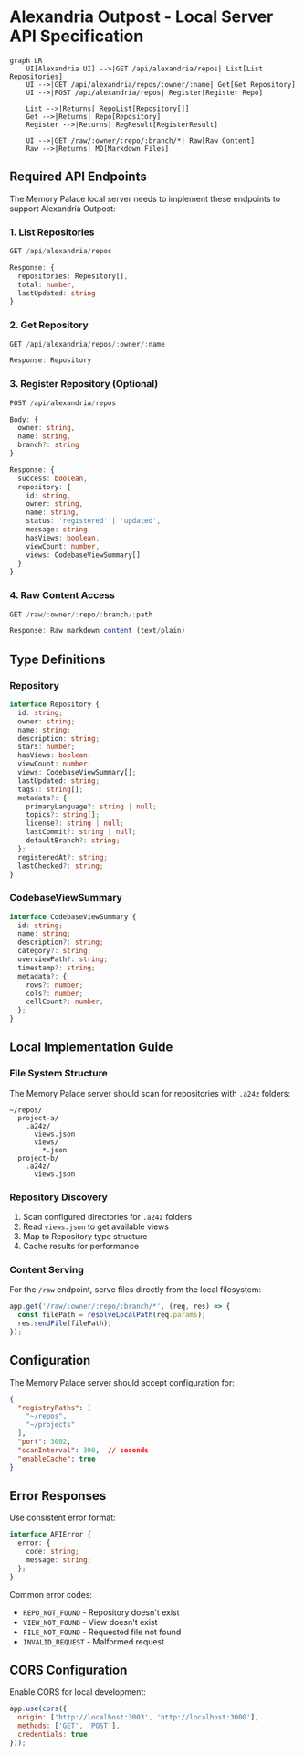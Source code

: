 # Alexandria Outpost - Local Server API Specification

```mermaid
graph LR
    UI[Alexandria UI] -->|GET /api/alexandria/repos| List[List Repositories]
    UI -->|GET /api/alexandria/repos/:owner/:name| Get[Get Repository]
    UI -->|POST /api/alexandria/repos| Register[Register Repo]
    
    List -->|Returns| RepoList[Repository[]]
    Get -->|Returns| Repo[Repository]
    Register -->|Returns| RegResult[RegisterResult]
    
    UI -->|GET /raw/:owner/:repo/:branch/*| Raw[Raw Content]
    Raw -->|Returns| MD[Markdown Files]
```

## Required API Endpoints

The Memory Palace local server needs to implement these endpoints to support Alexandria Outpost:

### 1. List Repositories
```typescript
GET /api/alexandria/repos

Response: {
  repositories: Repository[],
  total: number,
  lastUpdated: string
}
```

### 2. Get Repository
```typescript
GET /api/alexandria/repos/:owner/:name

Response: Repository
```

### 3. Register Repository (Optional)
```typescript
POST /api/alexandria/repos

Body: {
  owner: string,
  name: string,
  branch?: string
}

Response: {
  success: boolean,
  repository: {
    id: string,
    owner: string,
    name: string,
    status: 'registered' | 'updated',
    message: string,
    hasViews: boolean,
    viewCount: number,
    views: CodebaseViewSummary[]
  }
}
```

### 4. Raw Content Access
```typescript
GET /raw/:owner/:repo/:branch/:path

Response: Raw markdown content (text/plain)
```

## Type Definitions

### Repository
```typescript
interface Repository {
  id: string;
  owner: string;
  name: string;
  description: string;
  stars: number;
  hasViews: boolean;
  viewCount: number;
  views: CodebaseViewSummary[];
  lastUpdated: string;
  tags?: string[];
  metadata?: {
    primaryLanguage?: string | null;
    topics?: string[];
    license?: string | null;
    lastCommit?: string | null;
    defaultBranch?: string;
  };
  registeredAt?: string;
  lastChecked?: string;
}
```

### CodebaseViewSummary
```typescript
interface CodebaseViewSummary {
  id: string;
  name: string;
  description?: string;
  category?: string;
  overviewPath?: string;
  timestamp?: string;
  metadata?: {
    rows?: number;
    cols?: number;
    cellCount?: number;
  };
}
```

## Local Implementation Guide

### File System Structure
The Memory Palace server should scan for repositories with `.a24z` folders:
```
~/repos/
  project-a/
    .a24z/
      views.json
      views/
        *.json
  project-b/
    .a24z/
      views.json
```

### Repository Discovery
1. Scan configured directories for `.a24z` folders
2. Read `views.json` to get available views
3. Map to Repository type structure
4. Cache results for performance

### Content Serving
For the `/raw` endpoint, serve files directly from the local filesystem:
```javascript
app.get('/raw/:owner/:repo/:branch/*', (req, res) => {
  const filePath = resolveLocalPath(req.params);
  res.sendFile(filePath);
});
```

## Configuration

The Memory Palace server should accept configuration for:
```json
{
  "registryPaths": [
    "~/repos",
    "~/projects"
  ],
  "port": 3002,
  "scanInterval": 300,  // seconds
  "enableCache": true
}
```

## Error Responses

Use consistent error format:
```typescript
interface APIError {
  error: {
    code: string;
    message: string;
  };
}
```

Common error codes:
- `REPO_NOT_FOUND` - Repository doesn't exist
- `VIEW_NOT_FOUND` - View doesn't exist
- `FILE_NOT_FOUND` - Requested file not found
- `INVALID_REQUEST` - Malformed request

## CORS Configuration

Enable CORS for local development:
```javascript
app.use(cors({
  origin: ['http://localhost:3003', 'http://localhost:3000'],
  methods: ['GET', 'POST'],
  credentials: true
}));
```